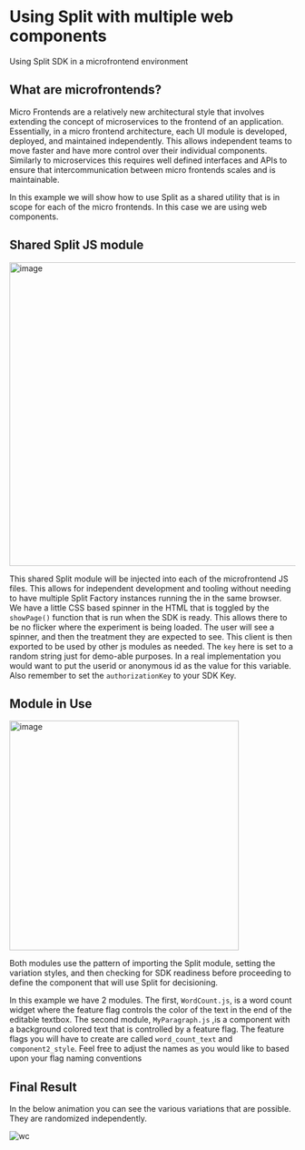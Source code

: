 # Using Split with multiple web components
Using Split SDK in a microfrontend environment

## What are microfrontends?
Micro Frontends are a relatively new architectural style that involves extending the concept of microservices to the frontend of an application. Essentially, in a micro frontend architecture, each UI module is developed, deployed, and maintained independently. This allows independent teams to move faster and have more control over their individual components. Similarly to microservices this requires well defined interfaces and APIs to ensure that intercommunication between micro frontends scales and is maintainable. 

In this example we will show how to use Split as a shared utility that is in scope for each of the micro frontends. In this case we are using web components. 


## Shared Split JS module
<img width="534" alt="image" src="https://github.com/kleinjoshuaa/Multiple-Web-Components/assets/1207274/2c9d0dc0-2418-414c-87d5-3521ef3e9da2">

This shared Split module will be injected into each of the microfrontend JS files. This allows for independent development and tooling without needing to have multiple Split Factory instances running the in the same browser. We have a little CSS based spinner in the HTML that is toggled by the `showPage()` function that is run when the SDK is ready. This allows there to be no flicker where the experiment is being loaded. The user will see a spinner, and then the treatment they are expected to see. This client is then exported to be used by other js modules as needed. The `key` here is set to a random string just for demo-able purposes. In a real implementation you would want to put the userid or anonymous id as the value for this variable.  Also remember to set the `authorizationKey` to your SDK Key.


## Module in Use
<img width="404" alt="image" src="https://github.com/kleinjoshuaa/Multiple-Web-Components/assets/1207274/300d9960-0997-47ee-abb8-b8590f2ee136">

Both modules use the pattern of importing the Split module, setting the variation styles, and then checking for SDK readiness before proceeding to define the component that will use Split for decisioning. 

In this example we have 2 modules. The first, `WordCount.js`, is a word count widget where the feature flag controls the color of the text in the end of the editable textbox. The second module, `MyParagraph.js` ,is a component with a background colored text that is controlled by a feature flag. The feature flags you will have to create are called `word_count_text` and `component2_style`. Feel free to adjust the names as you would like to based upon your flag naming conventions

## Final Result
In the below animation you can see the various variations that are possible. They are randomized independently. 

![wc](https://github.com/kleinjoshuaa/Multiple-Web-Components/assets/1207274/b741eead-cd5f-4c7c-8ab7-9e9572ab5036)

